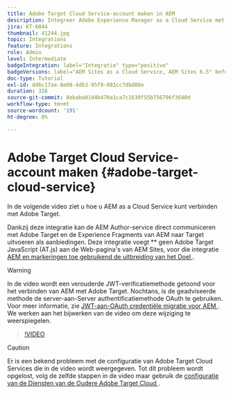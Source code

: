 ```yaml
---
title: Adobe Target Cloud Service-account maken in AEM
description: Integreer Adobe Experience Manager as a Cloud Service met Adobe Target met Cloud Service en Adobe IMS-verificatie.
jira: KT-6044
thumbnail: 41244.jpg
topic: Integrations
feature: Integrations
role: Admin
level: Intermediate
badgeIntegration: label="Integratie" type="positive"
badgeVersions: label="AEM Sites as a Cloud Service, AEM Sites 6.5" before-title="false"
doc-type: Tutorial
exl-id: dd6c17ae-8e08-4db3-95f9-081cc7dbd86e
duration: 316
source-git-commit: 8ebaba01d4b470a1ca7c1630f55b756796f3640d
workflow-type: tm+mt
source-wordcount: '191'
ht-degree: 0%

---
```


# Adobe Target Cloud Service-account maken {#adobe-target-cloud-service}

In de volgende video ziet u hoe u AEM as a Cloud Service kunt verbinden met Adobe Target.

Dankzij deze integratie kan de AEM Author-service direct communiceren met Adobe Target en de Experience Fragments van AEM naar Target uitvoeren als aanbiedingen.  Deze integratie voegt ** geen Adobe Target JavaScript (AT.js) aan de Web-pagina&#39;s van AEM Sites, voor die integratie [&#x200B; AEM en markeringen toe gebruikend de uitbreiding van het Doel &#x200B;](../experience-platform/data-collection/tags/connect-aem-tag-property-using-ims.md).

>[!WARNING]
>
>In de video wordt een verouderde JWT-verificatiemethode getoond voor het verbinden van AEM met Adobe Target. Nochtans, is de geadviseerde methode de server-aan-Server authentificatiemethode OAuth te gebruiken. Voor meer informatie, zie [&#x200B; JWT-aan-OAuth credentiële migratie voor AEM &#x200B;](https://experienceleague.adobe.com/nl/docs/experience-manager-learn/foundation/authentication/jwt-to-oauth-migration). We werken aan het bijwerken van de video om deze wijziging te weerspiegelen.


>[!VIDEO](https://video.tv.adobe.com/v/41244?quality=12&learn=on)

>[!CAUTION]
>
>Er is een bekend probleem met de configuratie van Adobe Target Cloud Services die in de video wordt weergegeven. Tot dit probleem wordt opgelost, volg de zelfde stappen in de video maar gebruik de [&#x200B; configuratie van de Diensten van de Oudere Adobe Target Cloud &#x200B;](https://experienceleague.adobe.com/docs/experience-manager-learn/aem-target-tutorial/aem-target-implementation/using-aem-cloud-services.html?lang=nl-NL).
